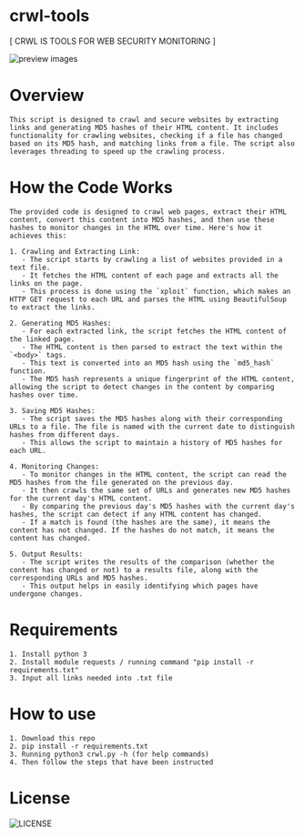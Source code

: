 # crwl-tools
 [ CRWL IS TOOLS FOR WEB SECURITY MONITORING ]

![preview images](https://raw.githubusercontent.com/MrHecka/crwl-tools/main/images/view.png)


# Overview

```
This script is designed to crawl and secure websites by extracting links and generating MD5 hashes of their HTML content. It includes functionality for crawling websites, checking if a file has changed based on its MD5 hash, and matching links from a file. The script also leverages threading to speed up the crawling process.
```

# How the Code Works

```
The provided code is designed to crawl web pages, extract their HTML content, convert this content into MD5 hashes, and then use these hashes to monitor changes in the HTML over time. Here's how it achieves this:

1. Crawling and Extracting Link:
   - The script starts by crawling a list of websites provided in a text file.
   - It fetches the HTML content of each page and extracts all the links on the page.
   - This process is done using the `xploit` function, which makes an HTTP GET request to each URL and parses the HTML using BeautifulSoup to extract the links.

2. Generating MD5 Hashes:
   - For each extracted link, the script fetches the HTML content of the linked page.
   - The HTML content is then parsed to extract the text within the `<body>` tags.
   - This text is converted into an MD5 hash using the `md5_hash` function.
   - The MD5 hash represents a unique fingerprint of the HTML content, allowing the script to detect changes in the content by comparing hashes over time.

3. Saving MD5 Hashes:
   - The script saves the MD5 hashes along with their corresponding URLs to a file. The file is named with the current date to distinguish hashes from different days.
   - This allows the script to maintain a history of MD5 hashes for each URL.

4. Monitoring Changes:
   - To monitor changes in the HTML content, the script can read the MD5 hashes from the file generated on the previous day.
   - It then crawls the same set of URLs and generates new MD5 hashes for the current day's HTML content.
   - By comparing the previous day's MD5 hashes with the current day's hashes, the script can detect if any HTML content has changed.
   - If a match is found (the hashes are the same), it means the content has not changed. If the hashes do not match, it means the content has changed.

5. Output Results:
   - The script writes the results of the comparison (whether the content has changed or not) to a results file, along with the corresponding URLs and MD5 hashes.
   - This output helps in easily identifying which pages have undergone changes.
```


# Requirements

```
1. Install python 3
2. Install module requests / running command "pip install -r requirements.txt"
3. Input all links needed into .txt file
```

# How to use

```
1. Download this repo
2. pip install -r requirements.txt
3. Running python3 crwl.py -h (for help commands)
4. Then follow the steps that have been instructed
```

# License
![LICENSE](https://github-production-user-asset-6210df.s3.amazonaws.com/45759837/292222072-1c0ace01-95e0-4bcd-a7ce-b5e2765084e5.svg?X-Amz-Algorithm=AWS4-HMAC-SHA256&X-Amz-Credential=AKIAVCODYLSA53PQK4ZA%2F20240717%2Fus-east-1%2Fs3%2Faws4_request&X-Amz-Date=20240717T085914Z&X-Amz-Expires=300&X-Amz-Signature=f6fb44d404eba3220d656d802792c706eb0c3cc4d0937a553f6c9fc9efdb07a1&X-Amz-SignedHeaders=host&actor_id=71875420&key_id=0&repo_id=734361155)
